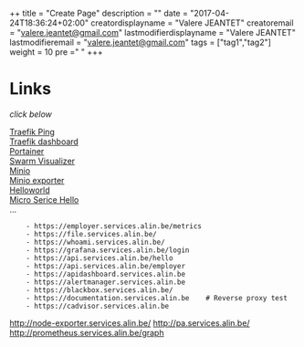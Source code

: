 ++
title = "Create Page"
description = ""
date = "2017-04-24T18:36:24+02:00"
creatordisplayname = "Valere JEANTET"
creatoremail = "valere.jeantet@gmail.com"
lastmodifierdisplayname = "Valere JEANTET"
lastmodifieremail = "valere.jeantet@gmail.com"
tags = ["tag1","tag2"]
weight = 10
pre ="<i class='fa fa-edit' ></i> "
+++

# Links
*click below*

<a href="http://traefik.services.alin.be/ping" target="_blank">Traefik Ping</a><br>
<a href="http://traefik.services.alin.be" target="_blank">Traefik dashboard</a><br>
<a href="https://portainer.services.alin.be/" target="_blank">Portainer</a><br>
<a href="https://visualizer.services.alin.be/" target="_blank">Swarm Visualizer</a><br>
<a href="https://minio.services.alin.be/" target="_blank">Minio</a><br>
<a href="https://minio-exporter.services.alin.be/" target="_blank">Minio exporter</a><br>
<a href="https://helloworld.services.alin.be/" target="_blank">Helloworld</a><br>
<a href="https://hello.services.alin.be/greeting" target="_blank">Micro Serice Hello</a><br>
...

        - https://employer.services.alin.be/metrics
        - https://file.services.alin.be/
        - https://whoami.services.alin.be/
        - https://grafana.services.alin.be/login
        - https://api.services.alin.be/hello
        - https://api.services.alin.be/employer
        - https://apidashboard.services.alin.be
        - https://alertmanager.services.alin.be
        - https://blackbox.services.alin.be/
        - https://documentation.services.alin.be    # Reverse proxy test
        - https://cadvisor.services.alin.be
http://node-exporter.services.alin.be/
http://pa.services.alin.be/
http://prometheus.services.alin.be/graph
